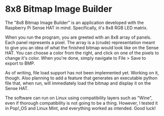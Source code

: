 ﻿# 8x8 Bitmap Image Builder
The "8x8 Bitmap Image Builder" is an application developed with the Raspberry Pi Sense HAT in mind. Specifically, it's 8x8 RGB LED matrix.

When you run the program, you are greeted with an 8x8 array of panels. Each panel represents a pixel. The array is a (crude) representation meant to give you an idea of what the finished bitmap would look like on the Sense HAT. You can choose a color from the right, and click on one of the pixels to change it's color. When you're done, simply navigate to File > Save to export to BMP.

As of writing, file load support has not been implemented yet. Working on it, though. Also planning to add a feature that generates an executable python file that, when run, will immediately load the bitmap and display it on the Sense HAT.

The software can run on Linux using compatibility layers such as "Wine", even if thorough compatibility is not going to be a thing. However, I tested it in Pop!_OS and Linux Mint, and everything worked as intended. Good luck!
